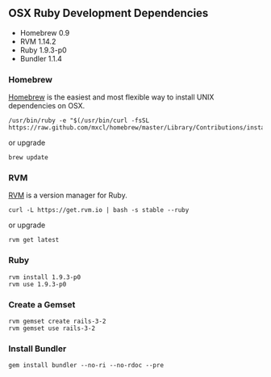 ## OSX Ruby Development Dependencies

* Homebrew 0.9
* RVM 1.14.2
* Ruby 1.9.3-p0
* Bundler 1.1.4

### Homebrew

[Homebrew](http://mxcl.github.com/homebrew/) is the easiest and most flexible way to install UNIX dependencies on OSX.

    /usr/bin/ruby -e "$(/usr/bin/curl -fsSL https://raw.github.com/mxcl/homebrew/master/Library/Contributions/install_homebrew.rb)"

or upgrade

    brew update

### RVM

[RVM](https://rvm.io/) is a version manager for Ruby.

    curl -L https://get.rvm.io | bash -s stable --ruby

or upgrade

    rvm get latest

### Ruby

    rvm install 1.9.3-p0
    rvm use 1.9.3-p0

### Create a Gemset

    rvm gemset create rails-3-2
    rvm gemset use rails-3-2

### Install Bundler

    gem install bundler --no-ri --no-rdoc --pre